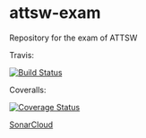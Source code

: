 # attsw-exam

Repository for the exam of ATTSW

Travis:

[![Build Status](https://travis-ci.org/alexfoglia1/attsw-exam.svg?branch=master)](https://travis-ci.org/alexfoglia1/attsw-exam)

Coveralls:

[![Coverage Status](https://coveralls.io/repos/github/alexfoglia1/attsw-exam/badge.svg?branch=master)](https://coveralls.io/github/alexfoglia1/attsw-exam?branch=master)

[SonarCloud](https://sonarcloud.io/dashboard?id=alexfoglia1_attsw-exam)
